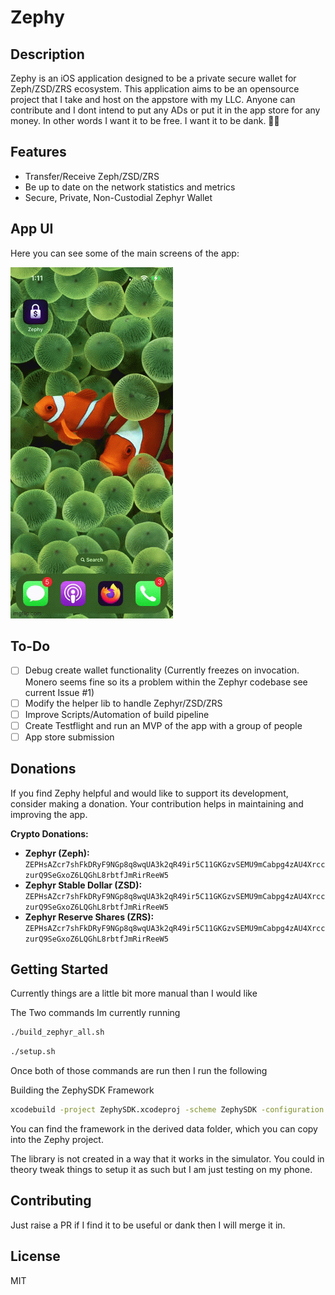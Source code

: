 # Zephy

## Description
Zephy is an iOS application designed to be a private secure wallet for Zeph/ZSD/ZRS ecosystem. This application aims to be an opensource project that I take and host on the appstore with my LLC. Anyone can contribute and I dont intend to put any ADs or put it in the app store for any money. In other words I want it to be free. I want it to be dank. 🧙‍♂️

## Features
- Transfer/Receive Zeph/ZSD/ZRS
- Be up to date on the network statistics and metrics
- Secure, Private, Non-Custodial Zephyr Wallet

## App UI
Here you can see some of the main screens of the app:

![Demo](https://github.com/DeMemeTree/Zephy/blob/master/demo/demo.gif)

## To-Do
- [ ] Debug create wallet functionality (Currently freezes on invocation. Monero seems fine so its a problem within the Zephyr codebase see current Issue #1)
- [ ] Modify the helper lib to handle Zephyr/ZSD/ZRS 
- [ ] Improve Scripts/Automation of build pipeline
- [ ] Create Testflight and run an MVP of the app with a group of people
- [ ] App store submission

## Donations
If you find Zephy helpful and would like to support its development, consider making a donation. Your contribution helps in maintaining and improving the app.

**Crypto Donations:**
- **Zephyr (Zeph):** `ZEPHsAZcr7shFkDRyF9NGp8q8wqUA3k2qR49ir5C11GKGzvSEMU9mCabpg4zAU4XrcczurQ9SeGxoZ6LQGhL8rbtfJmRirReeW5`
- **Zephyr Stable Dollar (ZSD):** `ZEPHsAZcr7shFkDRyF9NGp8q8wqUA3k2qR49ir5C11GKGzvSEMU9mCabpg4zAU4XrcczurQ9SeGxoZ6LQGhL8rbtfJmRirReeW5`
- **Zephyr Reserve Shares (ZRS):** `ZEPHsAZcr7shFkDRyF9NGp8q8wqUA3k2qR49ir5C11GKGzvSEMU9mCabpg4zAU4XrcczurQ9SeGxoZ6LQGhL8rbtfJmRirReeW5`

## Getting Started
Currently things are a little bit more manual than I would like

The Two commands Im currently running
```bash
./build_zephyr_all.sh
```

```bash
./setup.sh
```

Once both of those commands are run then I run the following

Building the ZephySDK Framework
```bash
xcodebuild -project ZephySDK.xcodeproj -scheme ZephySDK -configuration Release -sdk iphoneos
```
You can find the framework in the derived data folder, which you can copy into the Zephy project.

The library is not created in a way that it works in the simulator. You could in theory tweak things to setup it as such but I am just testing on my phone.

## Contributing
Just raise a PR if I find it to be useful or dank then I will merge it in.

## License
MIT
